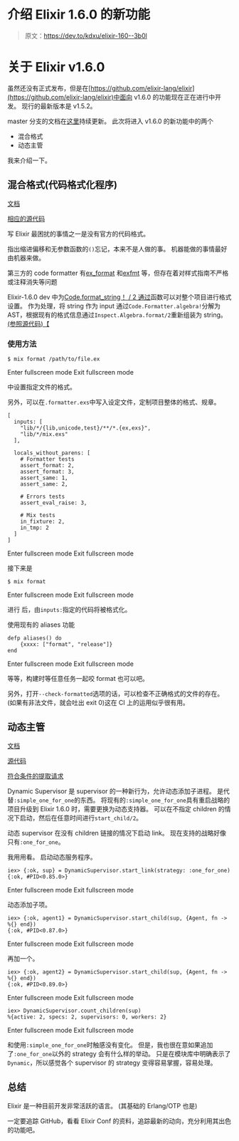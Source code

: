 # 介绍 Elixir 1.6.0 的新功能

> 原文：<https://dev.to/kdxu/elixir-160--3b0l>

# 关于 Elixir v1.6.0

虽然还没有正式发布，但是在[https://github.com/elixir-lang/elixir](https://github.com/elixir-lang/elixir)中面向 v1.6.0 的功能现在正在进行中开发。 现行的最新版本是 v1.5.2。

master 分支的文档在[这里](https://hexdocs.pm/elixir/master/)持续更新。
此次将进入 v1.6.0 的新功能中的两个

*   混合格式
*   动态主管

我来介绍一下。

## 混合格式(代码格式化程序)

[文档](https://hexdocs.pm/mix/master/Mix.Tasks.Format.html)

[相应的源代码](https://github.com/elixir-lang/elixir/blob/master/lib/mix/lib/mix/tasks/format.ex)

写 Elixir 最困扰的事情之一是没有官方的代码格式。

指出缩进偏移和无参数函数的`()`忘记，本来不是人做的事。 机器能做的事情最好由机器来做。

第三方的 code formatter 有[ex_format](https://github.com/uohzxela/ex_format) 和[exfmt](https://hex.pm/packages/exfmt) 等，但存在着对样式指南不严格或注释消失等问题

Elixir-1.6.0 dev 中为[Code.format_string！ / 2 通过](https://hexdocs.pm/elixir/master/Code.html#format_string!/2)函数可以对整个项目进行格式设置。
作为处理，将 string 作为 input 通过`Code.Formatter.algebra!`分解为 AST，根据现有的格式信息通过`Inspect.Algebra.format/2`重新组装为 string。[(参照源代码)【](https://github.com/elixir-lang/elixir/blob/master/lib/elixir/lib/code/formatter.ex#L196)

### 使用方法

```
$ mix format /path/to/file.ex 
```

Enter fullscreen mode Exit fullscreen mode

中设置指定文件的格式。

另外，可以在`.formatter.exs`中写入设定文件，定制项目整体的格式、规章。

```
[
  inputs: [
    "lib/*/{lib,unicode,test}/**/*.{ex,exs}",
    "lib/*/mix.exs"
  ],

  locals_without_parens: [
    # Formatter tests
    assert_format: 2,
    assert_format: 3,
    assert_same: 1,
    assert_same: 2,

    # Errors tests
    assert_eval_raise: 3,

    # Mix tests
    in_fixture: 2,
    in_tmp: 2
  ]
] 
```

Enter fullscreen mode Exit fullscreen mode

接下来是

```
$ mix format 
```

Enter fullscreen mode Exit fullscreen mode

进行
后，由`inputs:`指定的代码将被格式化。

使用现有的 aliases 功能

```
defp aliases() do
    {xxxx: ["format", "release"]}
end 
```

Enter fullscreen mode Exit fullscreen mode

等等，构建时等任意任务一起咬 format 也可以吧。

另外，打开`--check-formatted`选项的话，可以检查不正确格式的文件的存在。 (如果有非法文件，就会吐出 exit 0)这在 CI 上的运用似乎很有用。

## 动态主管

[文档](https://hexdocs.pm/elixir/master/DynamicSupervisor.html)

[源代码](https://github.com/elixirlang/elixir/blob/master/lib/elixir/lib/dynamic_supervisor.ex)

[符合条件的提取请求](https://github.com/elixir-lang/elixir/pull/7006)

Dynamic Supervisor 是 supervisor 的一种新行为，允许动态添加子进程。
是代替`:simple_one_for_one`的东西。 将现有的`:simple_one_for_one`具有重启战略的项目升级到 Elixir 1.6.0 时，需要更换为动态支持器。
可以在不指定 children 的情况下启动，然后在任意时间进行`start_child/2`。

动态 supervisor 在没有 children 链接的情况下启动 link。 现在支持的战略好像只有`:one_for_one`。

我用用看。 启动动态服务程序。

```
iex> {:ok, sup} = DynamicSupervisor.start_link(strategy: :one_for_one)
{:ok, #PID<0.85.0>} 
```

Enter fullscreen mode Exit fullscreen mode

动态添加子项。

```
iex> {:ok, agent1} = DynamicSupervisor.start_child(sup, {Agent, fn -> %{} end})
{:ok, #PID<0.87.0>} 
```

Enter fullscreen mode Exit fullscreen mode

再加一个。

```
iex> {:ok, agent2} = DynamicSupervisor.start_child(sup, {Agent, fn -> %{} end})
{:ok, #PID<0.89.0>} 
```

Enter fullscreen mode Exit fullscreen mode

```
iex> DynamicSupervisor.count_children(sup)
%{active: 2, specs: 2, supervisors: 0, workers: 2} 
```

Enter fullscreen mode Exit fullscreen mode

和使用`:simple_one_for_one`时触感没有变化。 但是，我也很在意如果追加了`:one_for_one`以外的 strategy 会有什么样的举动。
只是在模块库中明确表示了`Dynamic`，所以感觉各个 supervisor 的 strategy 变得容易掌握，容易处理。

## 总结

Elixir 是一种目前开发非常活跃的语言。 (其基础的 Erlang/OTP 也是)

一定要追踪 GitHub，看看 Elixir Conf 的资料，追踪最新的动向，充分利用其出色的功能吧。
